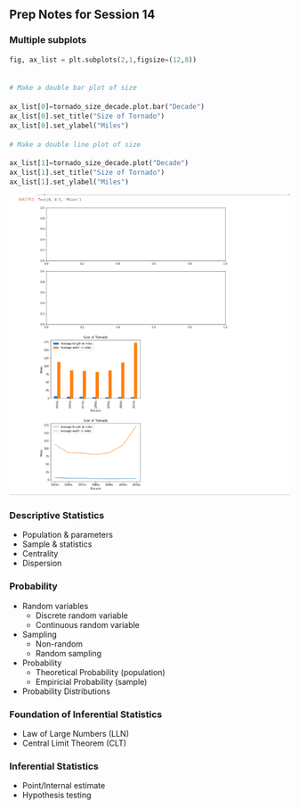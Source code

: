 ## Prep Notes for Session 14
### Multiple subplots
```Python
fig, ax_list = plt.subplots(2,1,figsize=(12,8))  


# Make a double bar plot of size

ax_list[0]=tornado_size_decade.plot.bar("Decade")
ax_list[0].set_title("Size of Tornado")
ax_list[0].set_ylabel("Miles")

# Make a double line plot of size

ax_list[1]=tornado_size_decade.plot("Decade")
ax_list[1].set_title("Size of Tornado")
ax_list[1].set_ylabel("Miles")
```
![](../images/pandas_subplots.png)
### Descriptive Statistics
- Population & parameters
- Sample & statistics
- Centrality
- Dispersion
### Probability 
- Random variables
    - Discrete random variable
    - Continuous random variable
- Sampling
    - Non-random
    - Random sampling
- Probability
    - Theoretical Probability (population)
    - Empiricial Probability (sample)
- Probability Distributions 
### Foundation of Inferential Statistics
- Law of Large Numbers (LLN)
- Central Limit Theorem  (CLT)
### Inferential Statistics
- Point/Internal estimate
- Hypothesis testing
